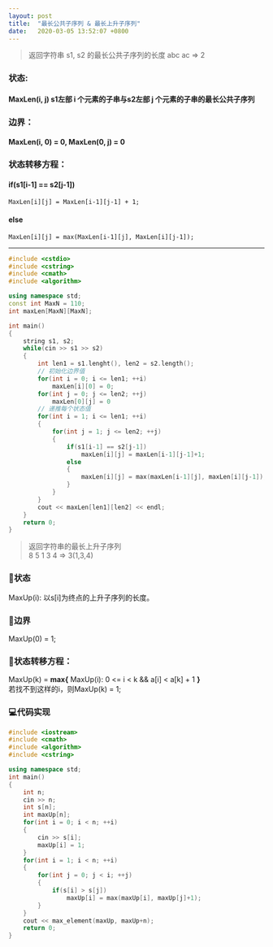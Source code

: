 ```yaml
---
layout: post
title:  "最长公共子序列 & 最长上升子序列"
date:   2020-03-05 13:52:07 +0800
---
```


> 返回字符串 s1, s2 的最长公共子序列的长度
    abc  ac    => 2

### **状态:** 
#### MaxLen(i, j) s1左部 i 个元素的子串与s2左部 j 个元素的子串的最长公共子序列
### **边界：**
#### MaxLen(i, 0) = 0, MaxLen(0, j) = 0
### **状态转移方程：** 
#### if(s1[i-1] == s2[j-1])
    MaxLen[i][j] = MaxLen[i-1][j-1] + 1;
#### else
    MaxLen[i][j] = max(MaxLen[i-1][j], MaxLen[i][j-1]);

- - -
```c++
#include <cstdio>
#include <cstring>
#include <cmath>
#include <algorithm>

using namespace std;
const int MaxN = 110;
int maxLen[MaxN][MaxN];

int main()
{
    string s1, s2;
    while(cin >> s1 >> s2)
    {
        int len1 = s1.lenght(), len2 = s2.length();
        // 初始化边界值
        for(int i = 0; i <= len1; ++i)
            maxLen[i][0] = 0;
        for(int j = 0; j <= len2; ++j)
            maxLen[0][j] = 0
        // 递推每个状态值
        for(int i = 1; i <= len1; ++i)
        {
            for(int j = 1; j <= len2; ++j)
            {
                if(s1[i-1] == s2[j-1])
                    maxLen[i][j] = maxLen[i-1][j-1]+1;
                else
                {
                    maxLen[i][j] = max(maxLen[i-1][j], maxLen[i][j-1]);
                }
            }
        }
        cout << maxLen[len1][len2] << endl;
    }
    return 0;
}
```

> 返回字符串的最长上升子序列<br>
  8 5 1 3 4 => 3(1,3,4) 

### 📕状态
MaxUp(i): 以s[i]为终点的上升子序列的长度。

### 🎨边界
MaxUp(0) = 1;

### 🎃状态转移方程：
MaxUp(k) = **max{** MaxUp(i): 0 <= i < k && a[i] < a[k]  + 1 **}**<br>
若找不到这样的i，则MaxUp(k) = 1;

### 💻代码实现
```c++
#include <iostream>
#include <cmath>
#include <algorithm>
#include <cstring>

using namespace std; 
int main()
{
    int n;
    cin >> n;
    int s[n];
    int maxUp[n];
    for(int i = 0; i < n; ++i)
    {
        cin >> s[i]; 
        maxUp[i] = 1;
    }
    for(int i = 1; i < n; ++i)
    {
        for(int j = 0; j < i; ++j)
        {
            if(s[i] > s[j])
                maxUp[i] = max(maxUp[i], maxUp[j]+1);
        }
    }
    cout << max_element(maxUp, maxUp+n);
    return 0;
}
```